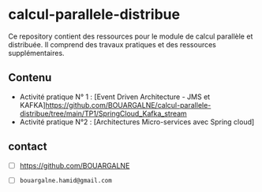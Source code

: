 # calcul-parallele-distribue
Ce repository contient des ressources pour le module de calcul parallèle et distribuée. 
Il comprend des travaux pratiques et des ressources supplémentaires.
## Contenu
* Activité pratique N° 1 : [Event Driven Architecture - JMS et KAFKA]<https://github.com/BOUARGALNE/calcul-parallele-distribue/tree/main/TP1/SpringCloud_Kafka_stream>
* Activité pratique N°2 : [Architectures Micro-services avec Spring cloud]
## contact
- [ ] <https://github.com/BOUARGALNE>
- [ ] `bouargalne.hamid@gmail.com`

